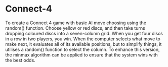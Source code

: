 # Connect-4

To create a Connect 4 game with basic AI move choosing using the random() function. Choose yellow or red discs, and then take turns dropping coloured discs into a seven-column grid. When you get four discs in a row in two players, you win. When the computer selects what move to make next, it evaluates all of its available positions, but to simplify things, it utilises a random() function to select the column. To enhance this version, the minmax algorithm can be applied to ensure that the system wins with the best odds.
